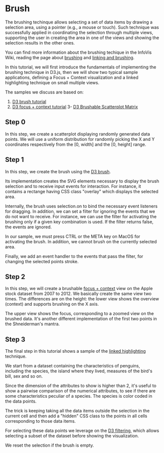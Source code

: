 # Brush

The brushing techinque allows selecting a set of data items by drawing a selection area, using a pointer (e.g., a mouse or touch). Such technique was successfully applied in coordinating the selection through multiple views, supporting the user in creating the area in one of the views and showing the selection results in the other ones. 

You can find more information about the brushing techique in the InfoVis Wiki, reading the page about [brushing](https://infovis-wiki.net/wiki/Brushing) and [linking and brushing](https://infovis-wiki.net/wiki/Linking_and_Brushing).

In this tutorial, we will first introduce the fundamentals of implementing the brushing technique in D3.js, then we will show two typical sample applications, defining a Focus + Context visualization and a linked highlighting technique on small multiple views. 

The samples we discuss are based on:
1. [D3 brush tutorial](https://observablehq.com/@d3/brush-filter?collection=@d3/d3-brush)
2. [D3 focus + context tutorial](https://observablehq.com/@d3/focus-context) 
3- [D3 Brushable Scatterplot Matrix](https://observablehq.com/@d3/brushable-scatterplot-matrix)

## Step 0
In this step, we create a scatterplot displaying randomly generated data points. We will use a uniform distribution for randomly picking the X and Y coordinates respectively from the [0, width] and the [0, height] range. 

## Step 1
In this step, we create the brush using the [D3 brush](https://github.com/d3/d3-brush/blob/main/README.md#brush_filter).

Its implementation creates the SVG elements necessary to display the brush selection and to receive input events for interaction. For instance, it contains a rectange having CSS class "overlay" which displays the selected area. 

Internally, the brush uses selection.on to bind the necessary event listeners for dragging. In addition, we can set a filter for ignoring the events that we do not want to receive. For instance, we can use the filter for activating the brushing only if a given key combination is used. If the filter returns false, the events are ignored.

In our sample, we must press CTRL or the META key on MacOS for activating the brush. In addition, we cannot brush on the currently selected area.

Finally, we add an event handler to the events that pass the filter, for changing the selected points stroke. 

## Step 2
In this step, we will create a brushable [focus + context](https://infovis-wiki.net/wiki/Focus-plus-Context) view on the Apple stock dataset from 2007 to 2012. We basically create the same view two times. The differences are on the height: the lower view shows the overview (context) and supports brushing on the X axis. 

The upper view shows the focus, corresponding to a zoomed view on the brushed data. It's another different implementation of the first two points in the Shneiderman's mantra. 

## Step 3
The final step in this tutorial shows a sample of the [linked highlighting](https://infovis-wiki.net/wiki/Linking_and_Brushing) technique. 

We start from a dataset containing the characteristics of penguins, including the species, the island where they lived, measures of the bird's bill, sex and so on. 

Since the dimension of the attributes to show is higher than 2, it's useful to show a pairwise comparison of the numerical attributes, to see if there are some characteristics peculiar of a species. The species is color coded in the data points. 

The trick is keeping taking all the data items outside the selection in the current cell and then add a "hidden" CSS class to the points in all cells corresponding to those data items.

For selecting these data points we leverage on the [D3 filtering](https://github.com/d3/d3-array/blob/v3.0.1/README.md#filter), which allows selecting a subset of the dataset before showing the visualization. 

We reset the selection if the brush is empty. 


